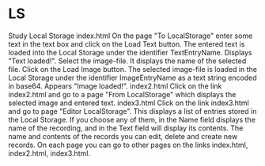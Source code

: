 # LS
Study Local Storage 
index.html
On the page "To LocalStorage" enter some text in the text box and click on the Load Text button. The entered text is loaded into the Local Storage under the identifier TextEntryName. Displays "Text loaded!".
Select the image-file. It displays the name of the selected file. Click on the Load Image button. The selected image-file is loaded in the Local Storage under the identifier ImageEntryName as a text string encoded in base64. Appears "Image loaded!".
index2.html
Click on the link index2.html and go to a page "From LocalStorage" which displays the selected image and entered text.
index3.html
Click on the link index3.html and go to page "Editor LocalStorage".
This displays a list of entries stored in the Local Storage.
If you choose any of them, in the Name field displays the name of the recording, and in the Text field will display its contents. The name and contents of the records you can edit, delete and create new records.
On each page you can go to other pages on the links index.html, index2.html, index3.html.

